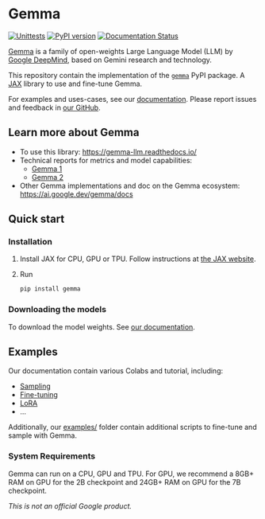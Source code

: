 # Gemma

[![Unittests](https://github.com/google-deepmind/gemma/actions/workflows/pytest_and_autopublish.yml/badge.svg)](https://github.com/google-deepmind/gemma/actions/workflows/pytest_and_autopublish.yml)
[![PyPI version](https://badge.fury.io/py/gemma.svg)](https://badge.fury.io/py/gemma)
[![Documentation Status](https://readthedocs.org/projects/gemma-llm/badge/?version=latest)](https://gemma-llm.readthedocs.io/en/latest/?badge=latest)

[Gemma](https://ai.google.dev/gemma) is a family of open-weights Large Language
Model (LLM) by [Google DeepMind](https://deepmind.google/), based on Gemini
research and technology.

This repository contain the implementation of the
[`gemma`](https://pypi.org/project/gemma/) PyPI package. A
[JAX](https://github.com/google/jax) library to use and fine-tune Gemma.

For examples and uses-cases, see our
[documentation](https://gemma-llm.readthedocs.io/). Please
report issues and feedback in
[our GitHub](https://github.com/google-deepmind/gemma/issues).

## Learn more about Gemma

* To use this library: https://gemma-llm.readthedocs.io/
* Technical reports for metrics and model capabilities:
  * [Gemma 1](https://goo.gle/GemmaReport)
  * [Gemma 2](https://goo.gle/gemma2report)
* Other Gemma implementations and doc on the Gemma ecosystem: https://ai.google.dev/gemma/docs

## Quick start

### Installation

1.  Install JAX for CPU, GPU or TPU. Follow instructions at
    [the JAX website](https://jax.readthedocs.io/en/latest/installation.html).
1.  Run

    ```sh
    pip install gemma
    ```

### Downloading the models

To download the model weights. See
[our documentation](https://gemma-llm.readthedocs.io/en/latest/checkpoints.html).

## Examples

Our documentation contain various Colabs and tutorial, including:

* [Sampling](https://gemma-llm.readthedocs.io/en/latest/colab_sampling.html)
* [Fine-tuning](https://gemma-llm.readthedocs.io/en/latest/colab_finetuning.html)
* [LoRA](https://gemma-llm.readthedocs.io/en/latest/colab_lora_sampling.html)
* ...

Additionally, our
[examples/](https://github.com/google-deepmind/gemma/tree/main/examples) folder
contain additional scripts to fine-tune and sample with Gemma.

### System Requirements

Gemma can run on a CPU, GPU and TPU. For GPU, we recommend a 8GB+ RAM on GPU for
the 2B checkpoint and 24GB+ RAM on GPU for the 7B checkpoint.

*This is not an official Google product.*
